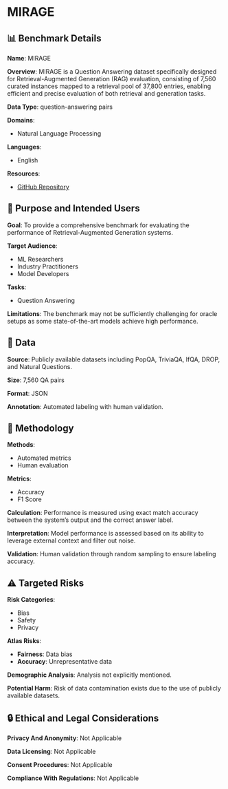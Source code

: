 # MIRAGE

## 📊 Benchmark Details

**Name**: MIRAGE

**Overview**: MIRAGE is a Question Answering dataset specifically designed for Retrieval-Augmented Generation (RAG) evaluation, consisting of 7,560 curated instances mapped to a retrieval pool of 37,800 entries, enabling efficient and precise evaluation of both retrieval and generation tasks.

**Data Type**: question-answering pairs

**Domains**:
- Natural Language Processing

**Languages**:
- English

**Resources**:
- [GitHub Repository](https://github.com/nlpai-lab/MIRAGE)

## 🎯 Purpose and Intended Users

**Goal**: To provide a comprehensive benchmark for evaluating the performance of Retrieval-Augmented Generation systems.

**Target Audience**:
- ML Researchers
- Industry Practitioners
- Model Developers

**Tasks**:
- Question Answering

**Limitations**: The benchmark may not be sufficiently challenging for oracle setups as some state-of-the-art models achieve high performance.

## 💾 Data

**Source**: Publicly available datasets including PopQA, TriviaQA, IfQA, DROP, and Natural Questions.

**Size**: 7,560 QA pairs

**Format**: JSON

**Annotation**: Automated labeling with human validation.

## 🔬 Methodology

**Methods**:
- Automated metrics
- Human evaluation

**Metrics**:
- Accuracy
- F1 Score

**Calculation**: Performance is measured using exact match accuracy between the system’s output and the correct answer label.

**Interpretation**: Model performance is assessed based on its ability to leverage external context and filter out noise.

**Validation**: Human validation through random sampling to ensure labeling accuracy.

## ⚠️ Targeted Risks

**Risk Categories**:
- Bias
- Safety
- Privacy

**Atlas Risks**:
- **Fairness**: Data bias
- **Accuracy**: Unrepresentative data

**Demographic Analysis**: Analysis not explicitly mentioned.

**Potential Harm**: Risk of data contamination exists due to the use of publicly available datasets.

## 🔒 Ethical and Legal Considerations

**Privacy And Anonymity**: Not Applicable

**Data Licensing**: Not Applicable

**Consent Procedures**: Not Applicable

**Compliance With Regulations**: Not Applicable
